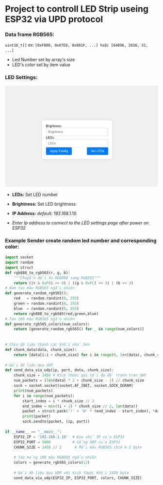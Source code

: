 # Project to controll LED Strip useing ESP32 via UPD protocol
### Data frame RGB565:
`uint16_t[]` ex: `[0xF800, 0x07E0, 0x001F, ...] hoặc [64896, 2016, 31, ...]`

+ Led Number set by array's size
+ LED's color set by item value
### LED Settings:
![](/img/led1.jpg)
- **LEDs:** Set LED number
- **Brightness:** Set LED brightness
- **IP Address:** *default:* 192.168.1.10

- *Enter Ip address to connect to the LED settings page after power on ESP32*

### Example Sender create random led number and corresponding color:
```python
import socket
import random
import struct
def rgb888_to_rgb565(r, g, b):
    """Chuyển đổi từ RGB888 sang RGB565"""
    return ((r & 0xF8) << 8) | ((g & 0xFC) << 3) | (b >> 3)
# Hàm tạo màu RGB565 ngẫu nhiên
def generate_random_rgb565():
    red   = random.randint(0, 255) 
    green = random.randint(0, 255)  
    blue  = random.randint(0, 255) 
    return rgb888_to_rgb565(red,green,blue)
# Tạo 100 màu RGB565 ngẫu nhiên
def generate_rgb565_colors(num_colors):
    return [generate_random_rgb565() for _ in range(num_colors)]


# Chia dữ liệu thành các khối nhỏ hơn
def chunk_data(data, chunk_size):
    return [data[i:i + chunk_size] for i in range(0, len(data), chunk_size)]

# Gửi dữ liệu qua UDP
def send_data_via_udp(ip, port, data, chunk_size):
    chunk_size = 1450 # Kích thước gói tối đa để tránh tràn UDP
    num_packets = (len(data) * 2 + chunk_size - 1) // chunk_size
    sock = socket.socket(socket.AF_INET, socket.SOCK_DGRAM)
    print(num_packets)
    for i in range(num_packets):
        start_index = i * chunk_size // 2
        end_index = min((i + 1) * chunk_size // 2, len(data))
        packet = struct.pack('!' + 'H' * (end_index - start_index), *data[start_index:end_index])
        print(packet)
        sock.sendto(packet, (ip, port))

if __name__ == "__main__":
    ESP32_IP = '192.168.1.10'  # Địa chỉ IP của ESP32
    ESP32_PORT = 5000          # Cổng UDP của ESP32
    CHUNK_SIZE = 1450 // 2      # Mỗi màu RGB565 chiếm 2 byte

    # Tạo mảng 100 màu RGB565 ngẫu nhiên
    colors = generate_rgb565_colors(12)

    # Gửi dữ liệu qua UDP với kích thước khối 1450 byte
    send_data_via_udp(ESP32_IP, ESP32_PORT, colors, CHUNK_SIZE)
```